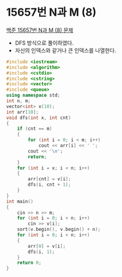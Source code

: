 # 15657번 N과 M (8)

[백준 15657번 N과 M (8) 문제](https://www.acmicpc.net/problem/15657)

- DFS 방식으로 풀이하였다.
- 자신의 인덱스와 같거나 큰 인덱스를 나열한다.

```c++
#include <iostream>
#include <algorithm>
#include <cstdio>
#include <cstring>
#include <vector>
#include <queue>
using namespace std;
int n, m;
vector<int> v(10);
int arr[10];
void dfs(int x, int cnt)
{
    if (cnt == m)
    {
        for (int i = 0; i < m; i++)
            cout << arr[i] << ' ';
        cout << '\n';
        return;
    }
    for (int i = x; i < n; i++)
    {
        arr[cnt] = v[i];
        dfs(i, cnt + 1);
    }
}
int main()
{
    cin >> n >> m;
    for (int i = 0; i < n; i++)
        cin >> v[i];
    sort(v.begin(), v.begin() + n);
    for (int i = 0; i < n; i++)
    {
        arr[0] = v[i];
        dfs(i, 1);
    }
    return 0;
}

```

